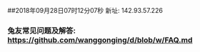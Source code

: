 ##2018年09月28日07时12分07秒 新址: 142.93.57.226
### 兔友常见问题及解答: https://github.com/wanggonging/d/blob/w/FAQ.md
